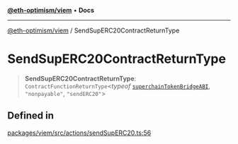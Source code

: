 [**@eth-optimism/viem**](../README.md) • **Docs**

***

[@eth-optimism/viem](../README.md) / SendSupERC20ContractReturnType

# SendSupERC20ContractReturnType

> **SendSupERC20ContractReturnType**: `ContractFunctionReturnType`\<*typeof* [`superchainTokenBridgeABI`](../variables/superchainTokenBridgeABI.md), `"nonpayable"`, `"sendERC20"`\>

## Defined in

[packages/viem/src/actions/sendSupERC20.ts:56](https://github.com/ethereum-optimism/ecosystem/blob/ab77241754eb52e5f63719e48141efd7250e972b/packages/viem/src/actions/sendSupERC20.ts#L56)
